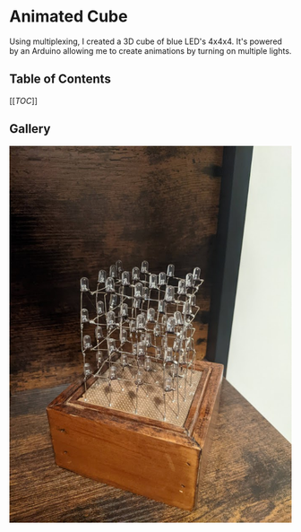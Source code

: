 # Animated Cube
Using multiplexing, I created a 3D cube of blue LED's 4x4x4. It's powered by an Arduino
allowing me to create animations by turning on multiple lights.

## Table of Contents
[[_TOC_]]

## Gallery
![led-cube](./picture.jpg)
